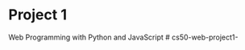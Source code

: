 # Project 1

Web Programming with Python and JavaScript
#   c s 5 0 - w e b - p r o j e c t 1 -  
 